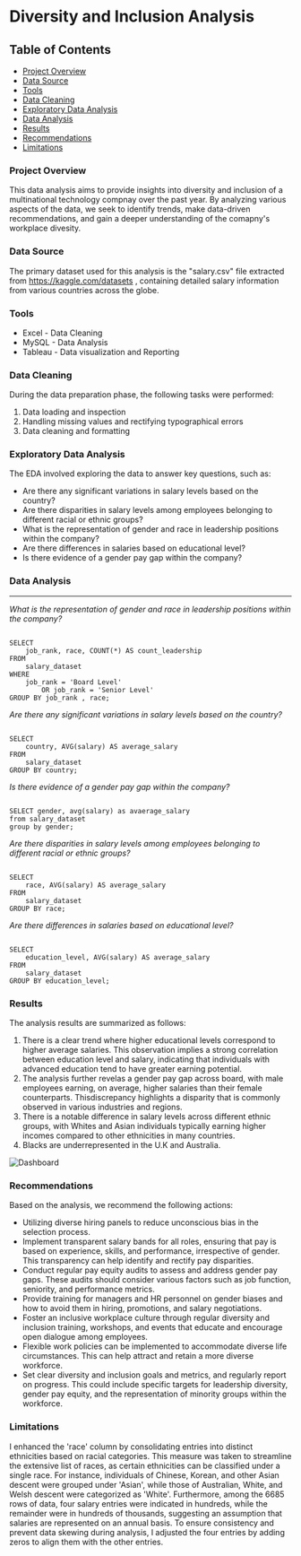 # Diversity and Inclusion Analysis


## Table of Contents

- [Project Overview](#project-overview)
- [Data Source](#data-source)
- [Tools](#tools)
- [Data Cleaning](#data-cleaning)
- [Exploratory Data Analysis](#exploratory-data-analysis)
- [Data Analysis](#data-analysis)
- [Results](#results)
- [Recommendations](#recommendations)
- [Limitations](#limitations)



### Project Overview

This data analysis aims to provide insights into diversity and inclusion of a multinational technology compnay over the past year. By analyzing various aspects of the data, we seek to identify trends, make data-driven recommendations, and gain a deeper understanding of the comapny's workplace divesity.


### Data Source

The primary dataset used for this analysis is the "salary.csv" file extracted from https://kaggle.com/datasets , containing detailed salary information from various countries across the globe.

### Tools

- Excel - Data Cleaning
- MySQL - Data Analysis
- Tableau - Data visualization and Reporting

### Data Cleaning

During the data preparation phase, the following tasks were performed:

1. Data loading and inspection
2. Handling missing values and rectifying typographical errors
3. Data cleaning and formatting

### Exploratory Data Analysis

The EDA involved exploring the data to answer key questions, such as:

- Are there any significant variations in salary levels based on the country?
- Are there disparities in salary levels among employees belonging to different racial or ethnic groups?
- What is the representation of gender and race in leadership positions within the company?
- Are there differences in salaries based on educational level?
- Is there evidence of a gender pay gap within the company?

### Data Analysis
---
*What is the representation of gender and race in leadership positions within the company?*
```mysql

SELECT 
    job_rank, race, COUNT(*) AS count_leadership
FROM
    salary_dataset
WHERE
    job_rank = 'Board Level'
        OR job_rank = 'Senior Level'
GROUP BY job_rank , race;
```
*Are there any significant variations in salary levels based on the country?*
```mysql

SELECT 
    country, AVG(salary) AS average_salary
FROM
    salary_dataset
GROUP BY country;
```
*Is there evidence of a gender pay gap within the company?*
```mysql

SELECT gender, avg(salary) as avaerage_salary
from salary_dataset
group by gender;
```
*Are there disparities in salary levels among employees belonging to different racial or ethnic groups?*
```mysql

SELECT 
    race, AVG(salary) AS average_salary
FROM
    salary_dataset
GROUP BY race;
```
*Are there differences in salaries based on educational level?*
```mysql

SELECT 
    education_level, AVG(salary) AS average_salary
FROM
    salary_dataset
GROUP BY education_level;
```

### Results

The analysis results are summarized as follows:

1. There is a clear trend where higher educational levels correspond to higher average salaries. This observation implies a strong correlation between education level and salary, indicating that individuals with advanced education tend to have greater earning potential.
2. The analysis further revelas a gender pay gap across board, with male employees earning, on average, higher salaries than their female counterparts. Thisdiscrepancy highlights a disparity that is commonly observed in various industries and regions.
3. There is a notable difference in salary levels across different ethnic groups, with Whites and Asian individuals typically earning higher incomes compared to other ethnicities in many countries.
4.  Blacks are underrepresented in the U.K and Australia.



![Dashboard](https://github.com/Eleya1/Diversity-and-Inclusion/assets/156113418/fd55834e-7822-48b5-b4e9-ce8d1ec96ae8)



### Recommendations

Based on the analysis, we recommend the following actions:

- Utilizing diverse hiring panels to reduce unconscious bias in the selection process.
- Implement transparent salary bands for all roles, ensuring that pay is based on experience, skills, and performance, irrespective of gender. This transparency can help identify and rectify pay disparities.
- Conduct regular pay equity audits to assess and address gender pay gaps. These audits should consider various factors such as job function, seniority, and performance metrics.
- Provide training for managers and HR personnel on gender biases and how to avoid them in hiring, promotions, and salary negotiations.
- Foster an inclusive workplace culture through regular diversity and inclusion training, workshops, and events that educate and encourage open dialogue among employees.
- Flexible work policies can be implemented to accommodate diverse life circumstances. This can help attract and retain a more diverse workforce.
- Set clear diversity and inclusion goals and metrics, and regularly report on progress. This could include specific targets for leadership diversity, gender pay equity, and the representation of minority groups within the workforce.

### Limitations

I enhanced the 'race' column by consolidating entries into distinct ethnicities based on racial categories. This measure was taken to streamline the extensive list of races, as certain ethnicities can be classified under a single race. For instance, individuals of Chinese, Korean, and other Asian descent were grouped under 'Asian', while those of Australian, White, and Welsh descent were categorized as 'White'. Furthermore, among the 6685 rows of data, four salary entries were indicated in hundreds, while the remainder were in hundreds of thousands, suggesting an assumption that salaries are represented on an annual basis. To ensure consistency and prevent data skewing during analysis, I adjusted the four entries by adding zeros to align them with the other entries.
